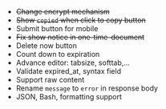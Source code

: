 * ~~Change encrypt mechanism~~
* ~~Show `copied` when click to copy button~~
* Submit button for mobile
* ~~Fix show notice in one-time-document~~
* Delete now button
* Count down to expiration
* Advance editor: tabsize, softtab,...
* Validate expired_at, syntax field
* Support raw content
* Rename `message` to `error` in response body
* JSON, Bash, formatting support
